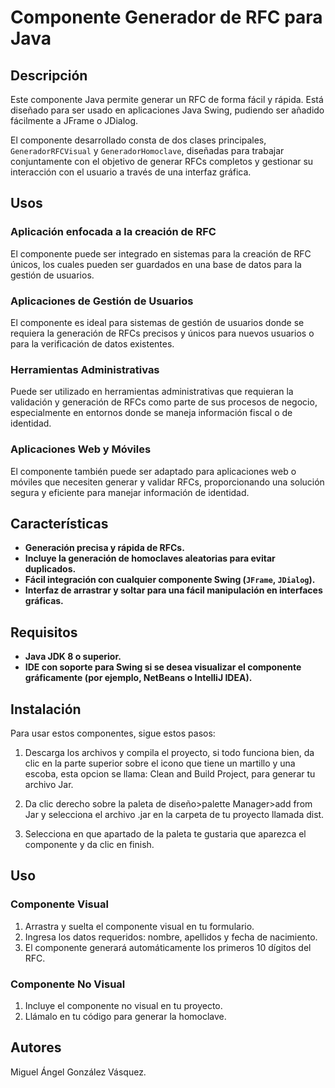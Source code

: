 # Componente Generador de RFC para Java

## Descripción

Este componente Java permite generar un RFC de forma fácil y rápida. Está diseñado para ser usado en aplicaciones Java Swing, pudiendo ser añadido fácilmente a JFrame o JDialog.

El componente desarrollado consta de dos clases principales, `GeneradorRFCVisual` y `GeneradorHomoclave`, diseñadas para trabajar conjuntamente con el objetivo de generar RFCs completos y gestionar su interacción con el usuario a través de una interfaz gráfica.

## Usos

### Aplicación enfocada a la creación de RFC
El componente puede ser integrado en sistemas para la creación de RFC únicos, los cuales pueden ser guardados en una base de datos para la gestión de usuarios.

### Aplicaciones de Gestión de Usuarios
El componente es ideal para sistemas de gestión de usuarios donde se requiera la generación de RFCs precisos y únicos para nuevos usuarios o para la verificación de datos existentes.

### Herramientas Administrativas
Puede ser utilizado en herramientas administrativas que requieran la validación y generación de RFCs como parte de sus procesos de negocio, especialmente en entornos donde se maneja información fiscal o de identidad.

### Aplicaciones Web y Móviles
El componente también puede ser adaptado para aplicaciones web o móviles que necesiten generar y validar RFCs, proporcionando una solución segura y eficiente para manejar información de identidad.

## Características

- **Generación precisa y rápida de RFCs.**
- **Incluye la generación de homoclaves aleatorias para evitar duplicados.**
- **Fácil integración con cualquier componente Swing (`JFrame`, `JDialog`).**
- **Interfaz de arrastrar y soltar para una fácil manipulación en interfaces gráficas.**

## Requisitos

- **Java JDK 8 o superior.**
- **IDE con soporte para Swing si se desea visualizar el componente gráficamente (por ejemplo, NetBeans o IntelliJ IDEA).**

## Instalación

Para usar estos componentes, sigue estos pasos:

1. Descarga los archivos y compila el proyecto, si todo funciona bien, da clic en la parte superior sobre el icono que tiene un martillo y una escoba, esta opcion se llama: Clean and Build Project, para generar tu archivo Jar.

2. Da clic derecho sobre la paleta de diseño>palette Manager>add from Jar y selecciona el archivo .jar en la carpeta de tu proyecto llamada dist.

3. Selecciona en que apartado de la paleta te gustaria que aparezca el componente y da clic en finish.

## Uso

### Componente Visual

1. Arrastra y suelta el componente visual en tu formulario.
2. Ingresa los datos requeridos: nombre, apellidos y fecha de nacimiento.
3. El componente generará automáticamente los primeros 10 dígitos del RFC.

### Componente No Visual

1. Incluye el componente no visual en tu proyecto.
2. Llámalo en tu código para generar la homoclave.

## Autores

Miguel Ángel González Vásquez.
